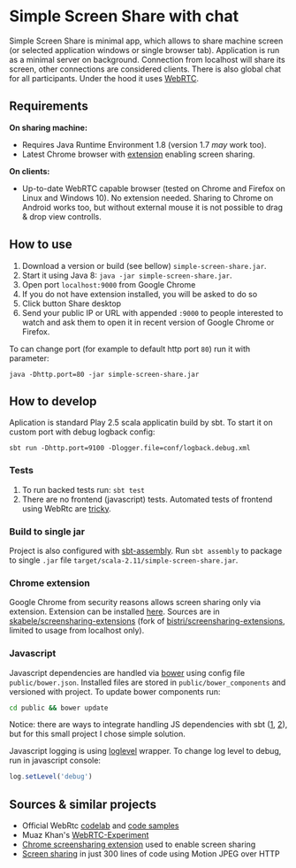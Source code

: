 # Simple Screen Share with chat

Simple Screen Share is minimal app, which allows to share machine screen (or selected application windows or
single browser tab). Application is run as a minimal server on background. Connection from localhost will share its
screen, other connections are considered clients. There is also global chat for all participants. Under the hood it
uses [WebRTC](https://webrtc.org/).

## Requirements

**On sharing machine:**

* Requires Java Runtime Environment 1.8 (version 1.7 _may_ work too).
* Latest Chrome browser with
  [extension](https://chrome.google.com/webstore/detail/simple-screen-share/ekdnppciaajpkmgcdbilgiacdfildblb) enabling
  screen sharing.

**On clients:**

* Up-to-date WebRTC capable browser (tested on Chrome and Firefox on Linux and Windows 10). No extension needed.
Sharing to Chrome on Android works too, but without external mouse it is not possible to drag & drop view controlls. 

## How to use

1. Download a version or build (see bellow) `simple-screen-share.jar`.
2. Start it using Java 8: `java -jar simple-screen-share.jar`.
3. Open port `localhost:9000` from Google Chrome
4. If you do not have extension installed, you will be asked to do so
5. Click button Share desktop
6. Send your public IP or URL with appended `:9000` to people interested to watch and ask them to open it in
   recent version of Google Chrome or Firefox.

To can change port (for example to default http port `80`) run it with parameter:
```
java -Dhttp.port=80 -jar simple-screen-share.jar
```

## How to develop

Aplication is standard Play 2.5 scala applicatin build by sbt. To start it on custom port with debug logback
config: 
```
sbt run -Dhttp.port=9100 -Dlogger.file=conf/logback.debug.xml
```

### Tests

1. To run backed tests run: `sbt test`
2. There are no frontend (javascript) tests. Automated tests of frontend using WebRtc are
   [tricky](https://blog.andyet.com/2014/09/29/testing-webrtc-applications/).

### Build to single jar

Project is also configured with
[sbt-assembly](https://github.com/sbt/sbt-assembly). Run `sbt assembly` to package to single
`.jar` file `target/scala-2.11/simple-screen-share.jar`. 

### Chrome extension

Google Chrome from security reasons allows screen sharing only via extension. Extension can be installed
[here](https://chrome.google.com/webstore/detail/simple-screen-share/ekdnppciaajpkmgcdbilgiacdfildblb).
Sources are in [skabele/screensharing-extensions](https://github.com/skabele/screensharing-extensions)
(fork of [bistri/screensharing-extensions](https://github.com/bistri/screensharing-extensions), limited
to usage from localhost only).

### Javascript

Javascript dependencies are handled via [bower](https://bower.io/) using config file `public/bower.json`.
Installed files are stored in `public/bower_components` and versioned with project.
To update bower components run:
``` bash
cd public && bower update
```
  
Notice: there are ways to integrate handling JS dependencies with sbt ([1](https://github.com/sbt/sbt-web),
[2](https://github.com/lbialy/play-ng2-webpack2)), but for this small project I chose simple solution.

Javascript logging is using [loglevel](https://github.com/pimterry/loglevel) wrapper. To change log level to debug,
run in javascript console: 
``` js
log.setLevel('debug')
```

## Sources & similar projects

* Official WebRtc [codelab](https://codelabs.developers.google.com/codelabs/webrtc-web/) and
  [code samples](https://github.com/webrtc/samples)
* Muaz Khan's [WebRTC-Experiment](https://github.com/muaz-khan/WebRTC-Experiment)
* [Chrome screensharing extension](https://github.com/bistri/screensharing-extensions) used to enable screen sharing
* [Screen sharing](https://github.com/ArseniKavalchuk/share-the-screen) in just 300 lines of code using Motion JPEG over HTTP